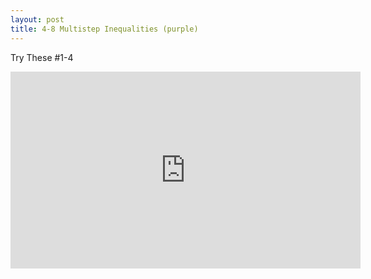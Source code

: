 ```yaml
---
layout: post
title: 4-8 Multistep Inequalities (purple)
---
```

Try These #1-4
<iframe width="560" height="315" src="https://www.youtube.com/embed/PsRGY9f3zm0" frameborder="0" allowfullscreen></iframe>
